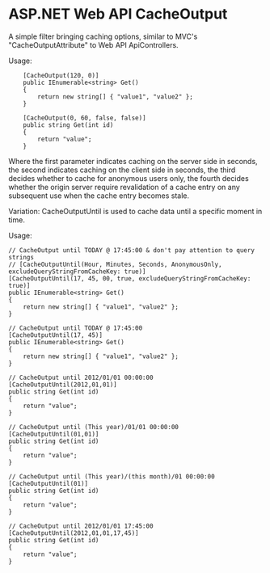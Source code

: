 ASP.NET Web API CacheOutput
========================

A simple filter bringing caching options, similar to MVC's "CacheOutputAttribute" to Web API ApiControllers.

Usage:

        [CacheOutput(120, 0)]
        public IEnumerable<string> Get()
        {
            return new string[] { "value1", "value2" };
        }

        [CacheOutput(0, 60, false, false)]
        public string Get(int id)
        {
            return "value";
        }

Where the first parameter indicates caching on the server side in seconds, 
the second indicates caching on the client side in seconds, 
the third decides whether to cache for anonymous users only,
the fourth decides whether the origin server require revalidation of 
a cache entry on any subsequent use when the cache entry becomes stale.

Variation: CacheOutputUntil is used to cache data until a specific moment in time.

Usage:

    // CacheOutput until TODAY @ 17:45:00 & don't pay attention to query strings
    // [CacheOutputUntil(Hour, Minutes, Seconds, AnonymousOnly, excludeQueryStringFromCacheKey: true)]
    [CacheOutputUntil(17, 45, 00, true, excludeQueryStringFromCacheKey: true)]
    public IEnumerable<string> Get()
    {
        return new string[] { "value1", "value2" };
    }

    // CacheOutput until TODAY @ 17:45:00
    [CacheOutputUntil(17, 45)]
    public IEnumerable<string> Get()
    {
        return new string[] { "value1", "value2" };
    }

    // CacheOutput until 2012/01/01 00:00:00
    [CacheOutputUntil(2012,01,01)]
    public string Get(int id)
    {
        return "value";
    }

    // CacheOutput until (This year)/01/01 00:00:00
    [CacheOutputUntil(01,01)]
    public string Get(int id)
    {
        return "value";
    }

    // CacheOutput until (This year)/(this month)/01 00:00:00
    [CacheOutputUntil(01)]
    public string Get(int id)
    {
        return "value";
    }

    // CacheOutput until 2012/01/01 17:45:00
    [CacheOutputUntil(2012,01,01,17,45)]
    public string Get(int id)
    {
        return "value";
    }